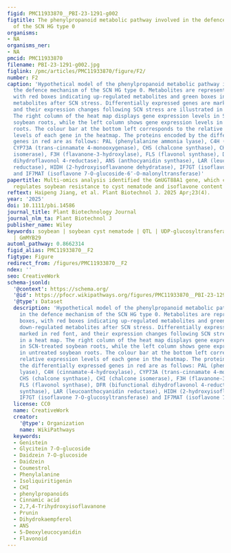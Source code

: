 ```yaml
---
figid: PMC11933870__PBI-23-1291-g002
figtitle: The phenylpropanoid metabolic pathway involved in the defence mechanism
  of the SCN HG type 0
organisms:
- NA
organisms_ner:
- NA
pmcid: PMC11933870
filename: PBI-23-1291-g002.jpg
figlink: /pmc/articles/PMC11933870/figure/F2/
number: F2
caption: 'Hypothetical model of the phenylpropanoid metabolic pathway involved in
  the defence mechanism of the SCN HG type 0. Metabolites are represented by boxes,
  with red boxes indicating up‐regulated metabolites and green boxes indicating down‐regulated
  metabolites after SCN stress. Differentially expressed genes are marked in red font,
  and their expression changes following SCN stress are illustrated in a heat map.
  The right column of the heat map displays gene expression levels in SCN‐treated
  soybean roots, while the left column shows gene expression levels in untreated soybean
  roots. The colour bar at the bottom left corresponds to the relative expression
  levels of each gene in the heatmap. The proteins encoded by the differentially expressed
  genes in red are as follows: PAL (phenylalanine ammonia lyase), C4H (cinnamate‐4‐hydroxylase),
  CYP73A (trans‐cinnamate 4‐monooxygenase), CHS (chalcone synthase), CHI (chalcone
  isomerase), F3H (flavanone‐3‐hydroxylase), FLS (flavonol synthase), DFR (bifunctional
  dihydroflavonol 4‐reductase), ANS (anthocyanidin synthase), LAR (leucoanthocyanidin
  reductase), HIDH (2‐hydroxyisoflavanone dehydratase), IF7GT (isoflavone 7‐O‐glucosyltransferase)
  and IF7MAT (isoflavone 7‐O‐glucoside‐6″‐O‐malonyltransferase)'
papertitle: Multi‐omics analysis identified the GmUGT88A1 gene, which coordinately
  regulates soybean resistance to cyst nematode and isoflavone content
reftext: Haipeng Jiang, et al. Plant Biotechnol J. 2025 Apr;23(4).
year: '2025'
doi: 10.1111/pbi.14586
journal_title: Plant Biotechnology Journal
journal_nlm_ta: Plant Biotechnol J
publisher_name: Wiley
keywords: soybean | soybean cyst nematode | QTL | UDP‐glucosyltransferase | isoflavone
  | GmMYB29
automl_pathway: 0.8662314
figid_alias: PMC11933870__F2
figtype: Figure
redirect_from: /figures/PMC11933870__F2
ndex: ''
seo: CreativeWork
schema-jsonld:
  '@context': https://schema.org/
  '@id': https://pfocr.wikipathways.org/figures/PMC11933870__PBI-23-1291-g002.html
  '@type': Dataset
  description: 'Hypothetical model of the phenylpropanoid metabolic pathway involved
    in the defence mechanism of the SCN HG type 0. Metabolites are represented by
    boxes, with red boxes indicating up‐regulated metabolites and green boxes indicating
    down‐regulated metabolites after SCN stress. Differentially expressed genes are
    marked in red font, and their expression changes following SCN stress are illustrated
    in a heat map. The right column of the heat map displays gene expression levels
    in SCN‐treated soybean roots, while the left column shows gene expression levels
    in untreated soybean roots. The colour bar at the bottom left corresponds to the
    relative expression levels of each gene in the heatmap. The proteins encoded by
    the differentially expressed genes in red are as follows: PAL (phenylalanine ammonia
    lyase), C4H (cinnamate‐4‐hydroxylase), CYP73A (trans‐cinnamate 4‐monooxygenase),
    CHS (chalcone synthase), CHI (chalcone isomerase), F3H (flavanone‐3‐hydroxylase),
    FLS (flavonol synthase), DFR (bifunctional dihydroflavonol 4‐reductase), ANS (anthocyanidin
    synthase), LAR (leucoanthocyanidin reductase), HIDH (2‐hydroxyisoflavanone dehydratase),
    IF7GT (isoflavone 7‐O‐glucosyltransferase) and IF7MAT (isoflavone 7‐O‐glucoside‐6″‐O‐malonyltransferase)'
  license: CC0
  name: CreativeWork
  creator:
    '@type': Organization
    name: WikiPathways
  keywords:
  - Genistein
  - Glycitein 7-O-glucoside
  - Daidzein 7-O-glucoside
  - Daidzein
  - Coumestrol
  - Phenylalanine
  - Isoliquiritigenin
  - CHI
  - phenylpropanoids
  - Cinnamic acid
  - 2,7,4-Trihydroxyisoflavanone
  - Prunin
  - Dihydrokaempferol
  - ANS
  - 5-Deoxyleucocyanidin
  - Flavonoid
---
```


